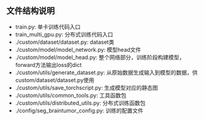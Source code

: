 ## 文件结构说明

- train.py: 单卡训练代码入口
- train_multi_gpu.py: 分布式训练代码入口
- ./custom/dataset/dataset.py: dataset类
- ./custom/model/model_network.py: 模型head文件
- ./custom/model/model_head.py: 整个网络部分，训练阶段构建模型，forward方法输出loss的dict
- ./custom/utils/generate_dataset.py: 从原始数据生成输入到模型的数据，供custom/dataset/dataset.py使用
- ./custom/utils/save_torchscript.py: 生成模型对应的静态图
- ./custom/utils/common_tools.py: 工具函数包
- ./custom/utils/distributed_utils.py: 分布式训练函数包
- ./config/seg_braintumor_config.py: 训练的配置文件
